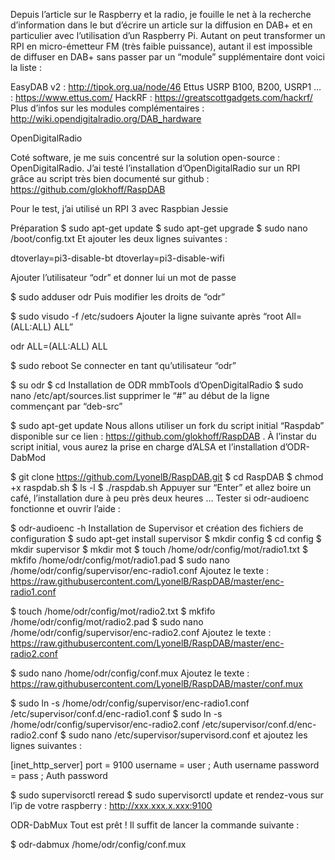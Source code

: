Depuis l’article sur le Raspberry et la radio, je fouille le net à la recherche d’information dans le but d’écrire un article sur la diffusion en DAB+ et en particulier avec l’utilisation d’un Raspberry Pi. Autant on peut transformer un RPI en micro-émetteur FM (très faible puissance), autant il est impossible de diffuser en DAB+ sans passer par un “module” supplémentaire dont voici la liste :

EasyDAB v2 : http://tipok.org.ua/node/46
Ettus USRP B100, B200, USRP1 … : https://www.ettus.com/
HackRF : https://greatscottgadgets.com/hackrf/
Plus d’infos sur les modules complémentaires :
http://wiki.opendigitalradio.org/DAB_hardware

OpenDigitalRadio

Coté software, je me suis concentré sur la solution open-source : OpenDigitalRadio. J’ai testé l’installation d’OpenDigitalRadio sur un RPI grâce au script très bien documenté sur github : https://github.com/glokhoff/RaspDAB

Pour le test, j’ai utilisé un RPI 3 avec Raspbian Jessie

Préparation
$ sudo apt-get update
$ sudo apt-get upgrade
$ sudo nano /boot/config.txt
Et ajouter les deux lignes suivantes :

dtoverlay=pi3-disable-bt
dtoverlay=pi3-disable-wifi

Ajouter l’utilisateur “odr” et donner lui un mot de passe

$ sudo adduser odr
Puis modifier les droits de “odr”

$ sudo visudo -f /etc/sudoers
Ajouter la ligne suivante après “root All=(ALL:ALL) ALL”

odr ALL=(ALL:ALL) ALL

$ sudo reboot
Se connecter en tant qu’utilisateur “odr”

$ su odr
$ cd
Installation de ODR mmbTools d’OpenDigitalRadio
$ sudo nano /etc/apt/sources.list
supprimer le “#” au début de la ligne commençant par “deb-src”

$ sudo apt-get update
Nous allons utiliser un fork du script initial “Raspdab” disponible sur ce lien : https://github.com/glokhoff/RaspDAB . À l’instar du script initial, vous aurez la prise en charge d’ALSA et l’installation d’ODR-DabMod

$ git clone https://github.com/LyonelB/RaspDAB.git
$ cd RaspDAB
$ chmod +x raspdab.sh
$ ls -l
$ ./raspdab.sh
Appuyer sur “Enter” et allez boire un café, l’installation dure à peu près deux heures …
Tester si odr-audioenc fonctionne et ouvrir l’aide :

$ odr-audioenc -h
Installation de Supervisor et création des fichiers de configuration
$ sudo apt-get install supervisor
$ mkdir config
$ cd config
$ mkdir supervisor
$ mkdir mot
$ touch /home/odr/config/mot/radio1.txt
$ mkfifo /home/odr/config/mot/radio1.pad
$ sudo nano /home/odr/config/supervisor/enc-radio1.conf
Ajoutez le texte : https://raw.githubusercontent.com/LyonelB/RaspDAB/master/enc-radio1.conf

$ touch /home/odr/config/mot/radio2.txt
$ mkfifo /home/odr/config/mot/radio2.pad
$ sudo nano /home/odr/config/supervisor/enc-radio2.conf
Ajoutez le texte : https://raw.githubusercontent.com/LyonelB/RaspDAB/master/enc-radio2.conf

$ sudo nano /home/odr/config/conf.mux
Ajoutez le texte : https://raw.githubusercontent.com/LyonelB/RaspDAB/master/conf.mux

$ sudo ln -s /home/odr/config/supervisor/enc-radio1.conf /etc/supervisor/conf.d/enc-radio1.conf
$ sudo ln -s /home/odr/config/supervisor/enc-radio2.conf /etc/supervisor/conf.d/enc-radio2.conf
$ sudo nano /etc/supervisor/supervisord.conf
et ajoutez les lignes suivantes :

[inet_http_server]
port = 9100
username = user ; Auth username
password = pass ; Auth password

$ sudo supervisorctl reread
$ sudo supervisorctl update
et rendez-vous sur l’ip de votre raspberry : http://xxx.xxx.x.xxx:9100

ODR-DabMux
Tout est prêt ! Il suffit de lancer la commande suivante :

$ odr-dabmux /home/odr/config/conf.mux
